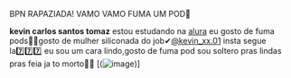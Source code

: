 BPN RAPAZIADA! VAMO VAMO FUMA UM POD👺

**kevin carlos santos tomaz**
estou estudando na [alura](https://www.alura.com.br/)
eu gosto de fuma pods🚬💨gosto de mulher siliconada do job✔︎@kevin_xx.01 insta segue la7️⃣7️⃣7️⃣
eu sou um cara lindo,gosto de fuma pod sou soltero pras lindas pras feia ja to morto💍🚫
[(![image](https://github.com/user-attachments/assets/6ede7c07-b228-4d22-a36e-a374372bd3ae))]
